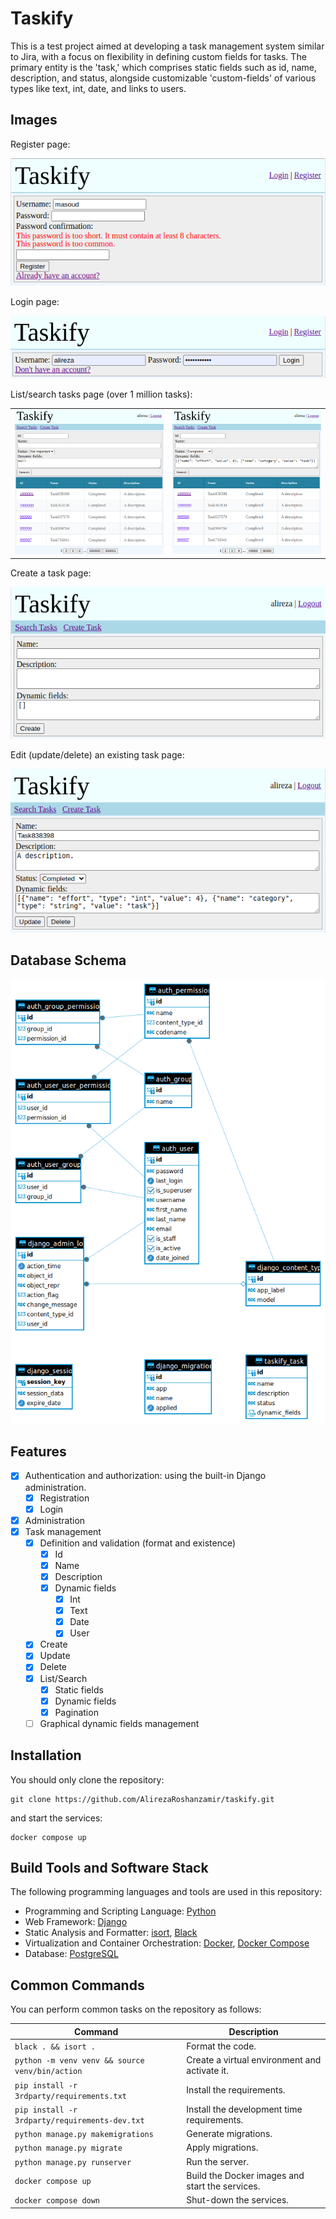 # Taskify
This is a test project aimed at developing a task management system similar to Jira, with a focus on flexibility in defining custom fields for tasks. The primary entity is the 'task,' which comprises static fields such as id, name, description, and status, alongside customizable 'custom-fields' of various types like text, int, date, and links to users.

## Images
Register page:

![Register page](images/register.png)

Login page:

![Login page](images/login.png)

List/search tasks page (over 1 million tasks):

<table>
    <tr>
        <td><img src="images/list-tasks.png"></td>
        <td><img src="images/search-tasks.png"></td>
    </tr>
</table>

Create a task page:

![Create a task page](images/create-task.png)

Edit (update/delete) an existing task page:

![Edit an existing task page](images/edit-task.png)

## Database Schema
![DB Schema](images/db-tables.png)

## Features
- [x] Authentication and authorization: using the built-in Django administration.
  - [x] Registration
  - [x] Login
- [x] Administration
- [x] Task management
  - [x] Definition and validation (format and existence)
    - [x] Id
    - [x] Name
    - [x] Description
    - [x] Dynamic fields
      - [x] Int
      - [x] Text
      - [x] Date
      - [x] User
  - [x] Create
  - [x] Update
  - [x] Delete
  - [x] List/Search
    - [x] Static fields
    - [x] Dynamic fields
    - [x] Pagination
  - [ ] Graphical dynamic fields management

## Installation
You should only clone the repository:

```console
git clone https://github.com/AlirezaRoshanzamir/taskify.git
```

and start the services:

```console
docker compose up
```

## Build Tools and Software Stack
The following programming languages and tools are used in this repository:

- Programming and Scripting Language: [Python](https://www.python.org)
- Web Framework: [Django](https://www.djangoproject.com/)
- Static Analysis and Formatter: [isort](https://pycqa.github.io/isort), [Black](https://black.readthedocs.io/)
- Virtualization and Container Orchestration: [Docker](https://www.docker.com), [Docker Compose](https://docs.docker.com/compose)
- Database: [PostgreSQL](https://www.postgresql.org/)

## Common Commands
You can perform common tasks on the repository as follows:

| Command | Description |
| ------- | ----------- |
| `black . && isort .` | Format the code. |
| `python -m venv venv && source venv/bin/action` | Create a virtual environment and activate it. |
| `pip install -r 3rdparty/requirements.txt` | Install the requirements. |
| `pip install -r 3rdparty/requirements-dev.txt` | Install the development time requirements. |
| `python manage.py makemigrations` | Generate migrations. |
| `python manage.py migrate` | Apply migrations. |
| `python manage.py runserver` | Run the server. |
| `docker compose up` | Build the Docker images and start the services. |
| `docker compose down` | Shut-down the services. |
